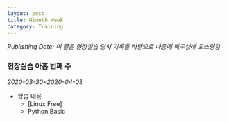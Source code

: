```yaml
---
layout: post
title: Nineth Week
category: Training
---
```

*Publishing Date:*
*이 글은 현장실습 당시 기록을 바탕으로 나중에 재구성해 포스팅함*

### 현장실습 아홉 번째 주
*2020-03-30~2020-04-03*

- 학습 내용
  - [Linux Free]
  - Python Basic
